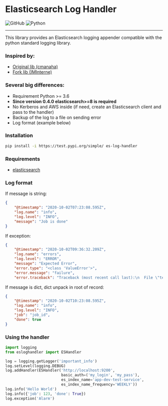 # Elasticsearch Log Handler

![GitHub](https://img.shields.io/github/license/WoolenSweater/es-log-handler)
![Python](https://img.shields.io/badge/python-%3E%3D3.6-blue)

---

This library provides an Elasticsearch logging appender compatible with the python standard logging library.

### Inspired by:

* [Original lib (cmanaha)](https://github.com/cmanaha/python-elasticsearch-logger)
* [Fork lib (IMInterne)](https://github.com/IMInterne/python-elasticsearch-ecs-logger)

### Several big differences:

* Requirement Python >= 3.6
* **Since version 0.4.0 elasticsearch>=8 is required**
* No Kerberos and AWS inside (if need, create an Elasticsearch client and pass to the handler)
* Backup of the log to a file on sending error
* Log format (example below)

### Installation

```bash
pip install -i https://test.pypi.org/simple/ es-log-handler
```

### Requirements

* [elasticsearch](https://github.com/elastic/elasticsearch-py)

### Log format

If message is string:

```json
{
    "@timestamp": "2020-10-02T07:23:08.595Z",
    "log.name": "info",
    "log.level": "INFO",
    "message": "Job is done"
}
```

If exception:

```json
{
    "@timestamp": "2020-10-02T09:36:32.209Z",
    "log.name": "errors",
    "log.level": "ERROR",
    "message": "Expected Error",
    "error.type": "<class 'ValueError'>",
    "error.message": "failure",
    "error.traceback": "Traceback (most recent call last):\n  File \"test.py\", line 27, in error_middleware\n    return await handler(req)\n  File \"test.py\", line 11, in exception_handler\n    raise ValueError('failure')\nValueError: failure\n"}
```

If message is dict, dict unpack in root of record:

```json
{
    "@timestamp": "2020-10-02T10:23:08.595Z",
    "log.name": "info",
    "log.level": "INFO",
    "job": "job_id",
    "done": true
}
```

### Using the handler

```python
import logging
from esloghandler import ESHandler

log = logging.getLogger('important_info')
log.setLevel(logging.DEBUG)
log.addHandler(ESHandler('http://localhost:9200',
                         basic_auth=('my_login', 'my_pass'),
                         es_index_name='app-dev-test-service',
                         es_index_name_frequency='WEEKLY'))
log.info('Hello World')
log.info({'job': 123, 'done': True})
log.exception('Alarm')
```